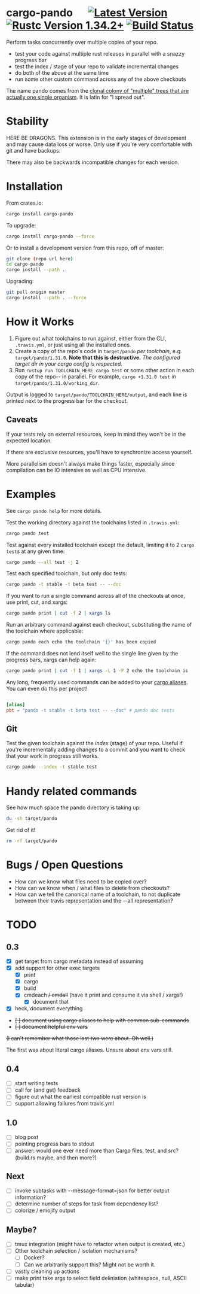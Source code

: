 # cargo-pando &emsp; [![Latest Version]][crates.io] [![Rustc Version 1.34.2+]][rustc] [![Build Status]][travis_ci]

[Latest Version]: https://img.shields.io/crates/v/cargo-pando.svg
[crates.io]: https://crates.io/crates/cargo-pando
[Rustc Version 1.34.2+]: https://img.shields.io/badge/rustc-1.34.2+-lightgray.svg
[rustc]: https://blog.rust-lang.org/2019/05/14/Rust-1.34.2.html
[Build Status]: https://travis-ci.com/KevinMGranger/cargo-pando.svg?branch=master
[travis_ci]: https://travis-ci.com/KevinMGranger/cargo-pando

Perform tasks concurrently over multiple copies of your repo.

- test your code against multiple rust releases in parallel with a snazzy progress bar
- test the index / stage of your repo to validate incremental changes
- do both of the above at the same time
- run some other custom command across any of the above checkouts

The name pando comes from the [clonal colony of "multiple" trees that are actually one single organism](https://en.wikipedia.org/wiki/Pando_(tree)). It is latin for "I spread out".

# Stability

HERE BE DRAGONS. This extension is in the early stages of development and may
cause data loss or worse. Only use if you're very comfortable with git and have backups.

There may also be backwards incompatible changes for each version.

# Installation

From crates.io:

```bash
cargo install cargo-pando
```

To upgrade:

```bash
cargo install cargo-pando --force
```

Or to install a development version from this repo, off of master:

```bash
git clone (repo url here)
cd cargo-pando
cargo install --path .
```

Upgrading:

```bash
git pull origin master
cargo install --path . --force
```

# How it Works

1. Figure out what toolchains to run against, either from the CLI, `.travis.yml`, or just using all the installed ones.
2. Create a copy of the repo's code in `target/pando` _per toolchain_, e.g. `target/pando/1.31.0`. __Note that this is destructive.__
    _The configured target dir in your cargo config is respected._
3. Run `rustup run TOOLCHAIN_HERE cargo test` or some other action in each copy of the repo-- in parallel.
    For example, `cargo +1.31.0 test` in `target/pando/1.31.0/working_dir`.

Output is logged to `target/pando/TOOLCHAIN_HERE/output`, and each line is printed next to the progress bar for the checkout.

## Caveats

If your tests rely on external resources, keep in mind they won't be in the expected location.

If there are exclusive resources, you'll have to synchronize access yourself.

More parallelism doesn't always make things faster, especially since compilation
can be IO intensive as well as CPU intensive.

# Examples

See `cargo pando help` for more details.

Test the working directory against the toolchains listed in `.travis.yml`:
```bash
cargo pando test
```

Test against every installed toolchain except the default,
limiting it to 2 `cargo test`s at any given time:
```bash
cargo pando --all test -j 2 
```

Test each specified toolchain, but only doc tests:
```bash
cargo pando -t stable -t beta test -- --doc
```

If you want to run a single command across all of the checkouts at once,
use print, cut, and xargs:
```bash
cargo pando print | cut -f 2 | xargs ls
```

Run an arbitrary command against each checkout,
substituting the name of the toolchain where applicable:
```bash
cargo pando each echo the toolchain '{}' has been copied
```

If the command does not lend itself well to the single line given
by the progress bars, xargs can help again:
```bash
cargo pando print | cut -f 1 | xargs -L 1 -P 2 echo the toolchain is
```

Any long, frequently used commands can be added to your [cargo aliases](https://doc.rust-lang.org/cargo/reference/config.html). You can even do this per project!

```toml

[alias]
pbt = "pando -t stable -t beta test -- --doc" # pando doc tests
```

## Git

Test the given toolchain against the _index_ (stage) of your repo.
Useful if you're incrementally adding changes to a commit and you want to check that your work in progress still works.
```bash
cargo pando --index -t stable test
```

# Handy related commands

See how much space the pando directory is taking up:

```bash
du -sh target/pando
```

Get rid of it!

```bash
rm -rf target/pando
```

# Bugs / Open Questions

- How can we know what files need to be copied over?
- How can we know when / what files to delete from checkouts?
- How can we tell the canonical name of a toolchain, to not
    duplicate between their travis representation
    and the --all representation?

# TODO

## 0.3
- [x] get target from cargo metadata instead of assuming
- [x] add support for other exec targets
  - [x] print
  - [x] cargo
  - [x] build
  - [x] cmdeach ~~/ cmdall~~ (have it print and consume it via shell / xargs!)
    - [x] document that
- [x] heck, document everything
- ~~[ ] document using cargo aliases to help with common sub-commands~~
- ~~[ ] document helpful env vars~~

~~(I can't remember what those last two were about. Oh well.)~~

The first was about literal cargo aliases. Unsure about env vars still.

## 0.4
- [ ] start writing tests
- [ ] call for (and get) feedback
- [ ] figure out what the earliest compatible rust version is
- [ ] support allowing failures from travis.yml

## 1.0
- [ ] blog post
- [ ] pointing progress bars to stdout
- [ ] answer: would one ever need more than Cargo files, test, and src? (build.rs maybe, and then more?)

## Next
- [ ] invoke subtasks with --message-format=json for better output information?
- [ ] determine number of steps for task from dependency list?
- [ ] colorize / emojify output

## Maybe?
- [ ] tmux integration (might have to refactor when output is created, etc.)
- [ ] Other toolchain selection / isolation mechanisms?
  - [ ] Docker?
  - [ ] Can we arbitrarily support this? Might not be worth it.
- [ ] vastly cleaning up actions
- [ ] make print take args to select field deliniation (whitespace, null, ASCII tabular)